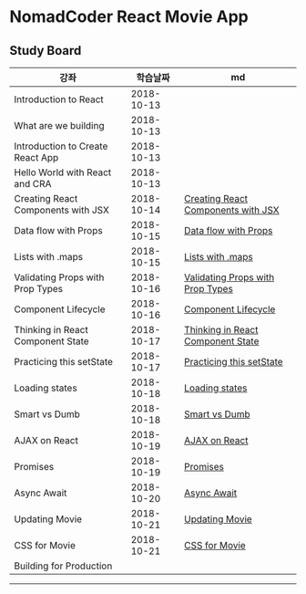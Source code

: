 # NomadCoder React Movie App

## Study Board
| 강좌 | 학습날짜 | md |
|------|-------|------|
Introduction to React | 2018-10-13 |
What are we building | 2018-10-13 |
Introduction to Create React App | 2018-10-13 |
Hello World with React and CRA | 2018-10-13 |
Creating React Components with JSX | 2018-10-14 | [Creating React Components with JSX](./markdown/CreatingReactComponentswithJSX.md)|
Data flow with Props | 2018-10-15 | [Data flow with Props](./markdown/DataflowwithProps.md)|
Lists with .maps | 2018-10-15 | [Lists with .maps](./markdown/ListsWithMaps.md) |
Validating Props with Prop Types | 2018-10-16 | [Validating Props with Prop Types](./ValidatingPropsWithPropTypes.md)|
Component Lifecycle | 2018-10-16 | [Component Lifecycle](./ComponentLifecycle.md)|
Thinking in React Component State | 2018-10-17 | [Thinking in React Component State](./ThinkingInReactComponentState.md)|
Practicing this setState | 2018-10-17 | [Practicing this setState](./Practicing_this_setState.md)| 
Loading states | 2018-10-18 | [Loading states](./LoadingStates.md)|
Smart vs Dumb | 2018-10-18 | [Smart vs Dumb](./SmartVsDumb.md)|
AJAX on React | 2018-10-19 | [AJAX on React](./AJAX_on_React.md)|
Promises | 2018-10-19 | [Promises](./Promises.md)|
Async Await | 2018-10-20 |[Async Await](./Async_Await.md)| 
Updating Movie | 2018-10-21 |[Updating Movie](UpdatingMovie.md) |
CSS for Movie | 2018-10-21 | [CSS for Movie](./CSS_for_Movie.md)|
Building for Production |  | |

---
